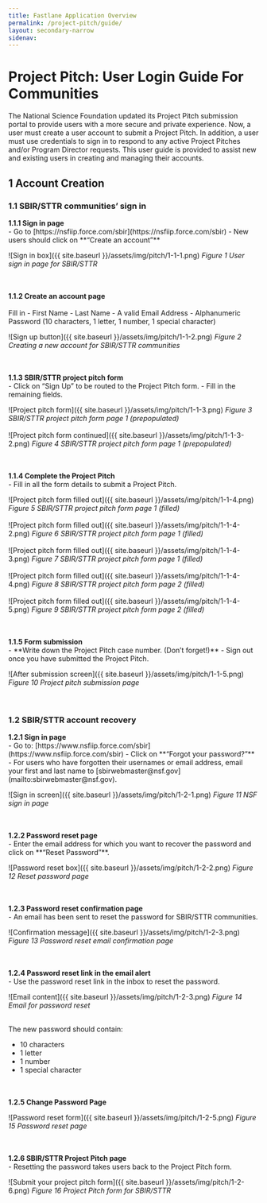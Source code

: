 ```yaml
---
title: Fastlane Application Overview
permalink: /project-pitch/guide/
layout: secondary-narrow
sidenav: 
---
```

# Project Pitch: User Login Guide For Communities

The National Science Foundation updated its Project Pitch submission portal to provide users with a more secure and private experience. Now, a user must create a user account to submit a Project Pitch. In addition, a user must use credentials to sign in to respond to any active Project Pitches and/or Program Director requests. This user guide is provided to assist new and existing users in creating and managing their accounts. 

## 1 Account Creation

### 1.1 SBIR/STTR communities’ sign in

<div><strong>1.1.1 Sign in page</strong></div>
- Go to [https://nsfiip.force.com/sbir](https://nsfiip.force.com/sbir)
- New users should click on **“Create an account”**

![Sign in box]({{ site.baseurl }}/assets/img/pitch/1-1-1.png)
*Figure 1 User sign in page for SBIR/STTR*
<br><br><br>

<div><strong>1.1.2 Create an account page</strong></div> <br>
Fill in  
- First Name 
- Last Name 
- A valid Email Address 
- Alphanumeric Password (10 characters, 1 letter, 1 number, 1 special character) 

![Sign up button]({{ site.baseurl }}/assets/img/pitch/1-1-2.png)
*Figure 2 Creating a new account for SBIR/STTR communities*
<br><br><br>

<div><strong>1.1.3 SBIR/STTR project pitch form</strong></div> 
- Click on “Sign Up” to be routed to the Project Pitch form. 
- Fill in the remaining fields. 

![Project pitch form]({{ site.baseurl }}/assets/img/pitch/1-1-3.png)
*Figure 3 SBIR/STTR project pitch form page 1 (prepopulated)*
<br><br>
![Project pitch form continued]({{ site.baseurl }}/assets/img/pitch/1-1-3-2.png)
*Figure 4 SBIR/STTR project pitch form page 1 (prepopulated)*
<br><br><br>

<div><strong>1.1.4 Complete the Project Pitch</strong></div>
- Fill in all the form details to submit a Project Pitch. 

![Project pitch form filled out]({{ site.baseurl }}/assets/img/pitch/1-1-4.png)
*Figure 5 SBIR/STTR project pitch form page 1 (filled)*
<br><br>
![Project pitch form filled out]({{ site.baseurl }}/assets/img/pitch/1-1-4-2.png)
*Figure 6  SBIR/STTR project pitch form page 1 (filled)*
<br><br>
![Project pitch form filled out]({{ site.baseurl }}/assets/img/pitch/1-1-4-3.png)
*Figure 7 SBIR/STTR project pitch form page 1 (filled)*
<br><br>
![Project pitch form filled out]({{ site.baseurl }}/assets/img/pitch/1-1-4-4.png)
*Figure 8  SBIR/STTR project pitch form page 2 (filled)*
<br><br>
![Project pitch form filled out]({{ site.baseurl }}/assets/img/pitch/1-1-4-5.png)
*Figure 9  SBIR/STTR project pitch form page 2 (filled)*
<br><br><br>

<div><strong>1.1.5 Form submission</strong></div>
- **Write down the Project Pitch case number. (Don’t forget!)**
- Sign out once you have submitted the Project Pitch.  

![After submission screen]({{ site.baseurl }}/assets/img/pitch/1-1-5.png)
*Figure 10 Project pitch submission page*
<br><br><br>

### 1.2 SBIR/STTR account recovery 
<div><strong>1.2.1 Sign in page</strong></div>
- Go to: [https://www.nsfiip.force.com/sbir](https://www.nsfiip.force.com/sbir)
- Click on **“Forgot your password?”** 
- For users who have forgotten their usernames or email address, email your first and last name to [sbirwebmaster@nsf.gov](mailto:sbirwebmaster@nsf.gov). 

![Sign in screen]({{ site.baseurl }}/assets/img/pitch/1-2-1.png)
*Figure 11 NSF sign in page*
<br><br><br>

<div><strong>1.2.2 Password reset page</strong></div>
- Enter the email address for which you want to recover the password and click on **“Reset Password”**. 

![Password reset box]({{ site.baseurl }}/assets/img/pitch/1-2-2.png)
*Figure 12 Reset password page*
<br><br><br>

<div><strong>1.2.3 Password reset confirmation page</strong></div>
- An email has been sent to reset the password for SBIR/STTR communities. 

![Confirmation message]({{ site.baseurl }}/assets/img/pitch/1-2-3.png)
*Figure 13 Password reset email confirmation page*
<br><br><br>

<div><strong>1.2.4 Password reset link in the email alert</strong></div>
- Use the password reset link in the inbox to reset the password. 

![Email content]({{ site.baseurl }}/assets/img/pitch/1-2-3.png)
*Figure 14 Email for password reset*
<br><br>

The new password should contain: 
- 10 characters 
- 1 letter 
- 1 number 
- 1 special character <br><br><br>


<div><strong>1.2.5 Change Password Page</strong></div>

![Password reset form]({{ site.baseurl }}/assets/img/pitch/1-2-5.png)
*Figure 15 Password reset page*
<br><br><br>

<div><strong>1.2.6 SBIR/STTR Project Pitch page</strong></div>
- Resetting the password takes users back to the Project Pitch form. 

![Submit your project pitch form]({{ site.baseurl }}/assets/img/pitch/1-2-6.png)
*Figure 16 Project Pitch form for SBIR/STTR*
<br>


